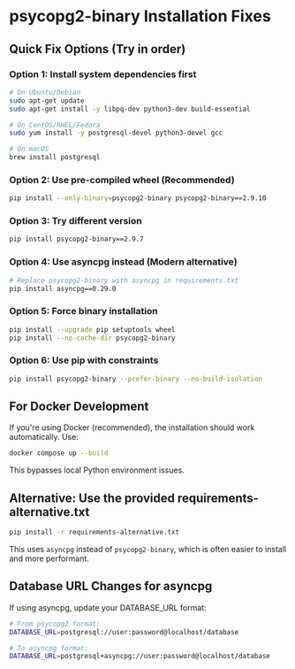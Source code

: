 # psycopg2-binary Installation Fixes

## Quick Fix Options (Try in order)

### Option 1: Install system dependencies first
```bash
# On Ubuntu/Debian
sudo apt-get update
sudo apt-get install -y libpq-dev python3-dev build-essential

# On CentOS/RHEL/Fedora
sudo yum install -y postgresql-devel python3-devel gcc

# On macOS
brew install postgresql
```

### Option 2: Use pre-compiled wheel (Recommended)
```bash
pip install --only-binary=psycopg2-binary psycopg2-binary==2.9.10
```

### Option 3: Try different version
```bash
pip install psycopg2-binary==2.9.7
```

### Option 4: Use asyncpg instead (Modern alternative)
```bash
# Replace psycopg2-binary with asyncpg in requirements.txt
pip install asyncpg==0.29.0
```

### Option 5: Force binary installation
```bash
pip install --upgrade pip setuptools wheel
pip install --no-cache-dir psycopg2-binary
```

### Option 6: Use pip with constraints
```bash
pip install psycopg2-binary --prefer-binary --no-build-isolation
```

## For Docker Development

If you're using Docker (recommended), the installation should work automatically. Use:

```bash
docker compose up --build
```

This bypasses local Python environment issues.

## Alternative: Use the provided requirements-alternative.txt

```bash
pip install -r requirements-alternative.txt
```

This uses `asyncpg` instead of `psycopg2-binary`, which is often easier to install and more performant.

## Database URL Changes for asyncpg

If using asyncpg, update your DATABASE_URL format:
```bash
# From psycopg2 format:
DATABASE_URL=postgresql://user:password@localhost/database

# To asyncpg format:
DATABASE_URL=postgresql+asyncpg://user:password@localhost/database
```